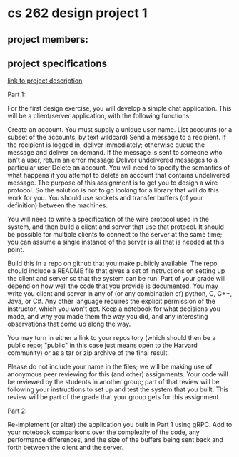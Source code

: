 # cs 262 design project 1
project members: 
---

## project specifications
[link to project description](https://canvas.harvard.edu/courses/116261/assignments/662142)

Part 1:

For the first design exercise, you will develop a simple chat application. This will be a client/server application, with the following functions:

Create an account. You must supply a unique user name.
List accounts (or a subset of the accounts, by text wildcard)
Send a message to a recipient. If the recipient is logged in, deliver immediately; otherwise queue the message and deliver on demand. If the message is sent to someone who isn't a user, return an error message
Deliver undelivered messages to a particular user
Delete an account. You will need to specify the semantics of what happens if you attempt to delete an account that contains undelivered message.
The purpose of this assignment is to get you to design a wire protocol. So the solution is not to go looking for a library that will do this work for you. You should use sockets and transfer buffers (of your definition) between the machines.

You will need to write a specification of the wire protocol used in the system, and then build a client and server that use that protocol. It should be possible for multiple clients to connect to the server at the same time; you can assume a single instance of the server is all that is needed at this point. 

Build this in a repo on github that you make publicly available. The repo should include a README file that gives a set of instructions on setting up the client and server so that the system can be run. Part of your grade will depend on how well the code that you provide is documented. You may write you client and server in any of (or any combination of) python, C, C++, Java, or C#. Any other language requires the explicit permission of the instructor, which you won't get. Keep a notebook for what decisions you made, and why you made them the way you did, and any interesting observations that come up along the way.

You may turn in either a link to your repository (which should then be a public repo; "public" in this case just means open to the Harvard community) or as a tar or zip archive of the final result.

Please do not include your name in the files; we will be making use of anonymous peer reviewing for this (and other) assignments. Your code will be reviewed by the students in another group; part of that review will be following your instructions to set up and test the system that you built. This review will be part of the grade that your group gets for this assignment.

Part 2:

Re-implement (or alter) the application you built in Part 1 using gRPC. Add to your notebook comparisons over the complexity of the code, any performance differences, and the size of the buffers being sent back and forth between the client and the server. 